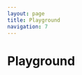 ```yaml
---
layout: page
title: Playground
navigation: 7
---
```


# Playground

<p id="player"></p>
<div id="editor"></div>
<script src="{{ 'embed.js' | relative_url }}"></script>
<script src="https://cdnjs.cloudflare.com/ajax/libs/jsoneditor/5.5.11/jsoneditor.min.js"></script>
<link href="https://cdnjs.cloudflare.com/ajax/libs/jsoneditor/5.5.11/jsoneditor.min.css" rel="stylesheet">
<script>
    var config = {
        title: 'FS171 Invasion!',
        subtitle: 'LAN Planung - Kalender - Bingo - Wikipedia - Akkukalibration - Alte iPads und iPods - Find My Friends - iPhone Music Player - Apple Watch - Kommandozeile - Star Wars - Dante - Internet of Things Security - VPN',
        summary: 'Wir haben eine wie wir finden abwechslungsreiche Sendung produziert, die wir Euch wie immer mit Freude bereitstellen. Während die Live-Hörer Freak-Show-Bingo spielen, greifen wir das Wikipedia-Thema der letzten Sendung auf und liefern auch noch weitere Aspekte des optimalen Star-Wars-Medienkonsums frei Haus. Dazu viel Nerderei rund um die Kommandozeile, eine Einschätzung der Perspektive der Apple Watch, ein Rant über die mangelhafte Security  im Internet of Things (and Buildings) und allerlei anderer Kram.  Roddi setzt dieses Mal aus, sonst Vollbesetzung.',
        publicationDate: '2016-02-11T03:13:55+00:00',
        poster: 'https://freakshow.fm/wp-content/cache/podlove/04/662a9d4edcf77ea2abe3c74681f509/freak-show_200x200.jpg',
        link: 'https://freakshow.fm/fs171-invasion',
        show: {
            title: 'Freak Show',
            subtitle: 'Menschen! Technik! Sensationen!',
            summary: 'Die muntere Talk Show um Leben mit Technik, das Netz und Technikkultur. Bisweilen Apple-lastig aber selten einseitig. Wir leben und lieben Technologie und reden darüber. Mit Tim, hukl, roddi, Clemens und Denis. Freak Show hieß irgendwann mal mobileMacs.',
            poster: 'https://freakshow.fm/wp-content/cache/podlove/04/662a9d4edcf77ea2abe3c74681f509/freak-show_200x200.jpg',
            link: 'https://freakshow.fm'
        },
        theme: {
            main: '#2B8AC6'
        },
        duration: '04:15:32',
        chapters: [
            { start:"00:00:00", title: 'Intro'},
            { start:"00:01:39", title: 'Begrüßung'},
            { start:"00:04:58", title: 'IETF Meeting Netzwerk'},
            { start:"00:18:37", title: 'Kalender'},
            { start:"00:33:40", title: 'Freak Show Bingo'},
            { start:"00:35:37", title: 'Wikipedia'},
            { start:"01:17:26", title: 'iPhone Akkukalibration'},
            { start:"01:24:55", title: 'Alte iPads und iPod touches'},
            { start:"01:31:02", title: 'Find My Friends'},
            { start:"01:41:46", title: 'iPhone Music Player'},
            { start:"01:56:13", title: 'Apple Watch'},
            { start:"02:11:51", title: 'Kommandozeile: System Appreciation'},
            { start:"02:23:10", title: 'Sound und Design für Games'},
            { start:"02:24:59", title: 'Kommandozeile: Remote Deployment'},
            { start:"02:32:37", title: 'Kommandozeile: Man Pages'},
            { start:"02:44:31", title: 'Kommandozeile: screen vs. tmux'},
            { start:"02:58:02", title: 'Star Wars: Machete Order & Phantom Edit'},
            { start:"03:20:05", title: 'Kopfhörer-Ersatzteile'},
            { start:"03:23:39", title: 'Dante'},
            { start:"03:38:03", title: 'Dante Via'},
            { start:"03:45:33", title: 'Internet of Things Security'},
            { start:"03:56:11", title: 'That One Privacy Guy\'s VPN Comparison Chart'},
            { start:"04:10:00", title: 'Ausklang'}
        ],
        audio: [{
          url: 'http://freakshow.fm/podlove/file/4468/s/download/c/select-show/fs171-invasion.m4a',
          mimeType: 'audio/mp4',
          size: 93260000,
          title: 'Audio MP4'
        }, {
          url: 'http://freakshow.fm/podlove/file/4467/s/download/c/select-show/fs171-invasion.mp3',
          mimeType: 'audio/mp3',
          size: 14665000,
          title: 'Audio MP3'
        }, {
          url: 'http://freakshow.fm/podlove/file/4467/s/download/c/select-show/fs171-invasion.oga',
          mimeType: 'audio/ogg',
          size: 94400000,
          title: 'Audio Ogg'
        }, {
          url: 'http://freakshow.fm/podlove/file/4467/s/download/c/select-show/fs171-invasion.opus',
          mimeType: 'audio/opus',
          size: 94400000,
          title: 'Audio Opus'
        }],
        reference: {
            config: '//podlove-player.surge.sh/fixtures/example.json',
            share: '//podlove-player.surge.sh/share',
            origin: '//podlove-player.surge.sh/standalone.html'
        },
        runtime: {
            language: 'en'
        },
        contributors: [{
            avatar: 'https://freakshow.fm/wp-content/cache/podlove/47/08928e3c26dcb1141d67ad75869619/tim-pritlove_50x50.jpg',
            name: 'Tim Pritlove'
        }, {
            avatar: 'https://freakshow.fm/wp-content/cache/podlove/0f/9c18f5e825496b9060337f92814142/clemens-schrimpe_50x50.jpg',
            name: 'Clemens Schrimpe'
        }, {
            avatar: 'https://freakshow.fm/wp-content/cache/podlove/8e/f30cbe274c3f5e43dc4a7219676f50/hukl_50x50.jpg',
            name: 'hukl'
        }, {
            avatar: 'https://freakshow.fm/wp-content/cache/podlove/b2/425e5c8f180ddf548c95be1c2d7bcf/denis-ahrens_50x50.jpg',
            name: 'Denis Ahrens'
        }],
        tabs: {
          chapters: false,
          audio: false,
          share: false,
          download: false,
          info: false
        },
        components: {
          header: {
            info: false,
            error: false
          },
          controls: {
            button: {
              visible:true, 
              variant: {
                loading: false, 
                replay: false,
                duration: true,
                remaining: false,
                retry: false,
                playing: false,
                pause: false
              }
            },
            chapters: false,
            steppers: false
          },
          progressbar: {
            visible: false
          },
          tabs: {
            chapters: {
              visible: false
            },
            share: {
              visible: false
            }, 
            audio: {
              visible: false, 
              volume: false,
              rate: false
            },
            download: {
              visible: false
            },
            info: {
              visible:false
            }
          }
        }
        
    };

    function loadEditor(store) {
        // create the editor
        var options = {
            search: false,
            onChange: updatePlayer,
            mode: 'code'
        };

        var editor = new JSONEditor(document.getElementById('editor'), options);
        editor.set(config);


        function updatePlayer() {
            store.dispatch({
                type: 'INIT',
                payload: editor.get()
            })
        }
    }

    podlovePlayer('#player', config)
        .then(loadEditor);
</script>
<style>
    #editor {
        height: 750px;
    }

    #editor .jsoneditor {
        border-color: #2B8AC6;
    }

    #editor .jsoneditor-menu {
        background: #2B8AC6;
      border-color: #2B8AC6;
  }
</style>
